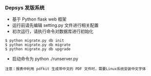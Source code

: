 ### Depsys 发版系统

- 基于 Python flask web 框架
- 运行前请先编辑 setting.py 文件进行相关配置
- 初次运行，请执行命令对数据库进行初始化
```shell
$ python migrate.py db init
$ python migrate.py db migrate
$ python migrate.py db upgrade
```
- 启动命令为 python ./runserver.py

`注意：报表中利用 pdfkit 生成带中文的 PDF 文件时，需要Linux系统安装中文字体`